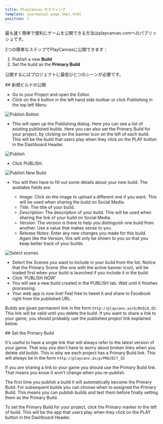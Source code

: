 ```yaml
---
title: PlayCanvas ホスティング
template: usermanual-page.tmpl.html
position: 1
---
```


最も速く簡単で便利にゲームを公開できる方法はplaycanvas.comへのパブリッシュです。

2つの簡単なステップでPlayCanvasに公開できます：

1. Publish a new **Build**
2. Set the build as the **Primary Build**

公開するにはプロジェクトに最低ひとつのシーンが必要です。

## 新規ビルドの公開

* Go to your Project and open the Editor.
* Click on the <span class="pc-icon" style="font-size">&#57911;</span> button in the left hand side toolbar or click Publishing in the top left Menu

![Publish Button][1]

* This will open up the Publishing dialog. Here you can see a list of existing published builds. Here you can also set the Primary Build for your project, by clicking on the banner icon on the left of each build. This will be the build that users play when they click on the PLAY button in the Dashboard Header.

![Publish][2]

* Click PUBLISH.

![Publish New Build][3]

* You will then have to fill out some details about your new build. The available fields are:

  * *Image*: Click on the image to upload a different one if you want. This will be used when sharing the build on Social Media.
  * *Title*: The title of your build.
  * *Description*: The description of your build. This will be used when sharing the link of your build on Social Media.
  * *Version*: The version is there to help you distinguish one build from another. Use a value that makes sense to you.
  * *Release Notes*: Enter any new changes you made for this build. Again like the Version, this will only be shown to you so that you keep better track of your builds.

![Select scenes][4]

* Select the Scenes you want to include in your build from the list. Notice that the Primary Scene (the one with the active banner icon), will be loaded first when your build is launched if you include it in the build.
* Click 'PUBLISH NOW'
* You will see a new build created in the PUBLISH tab. Wait until it finishes processing.
* Your web app is now live! Feel free to tweet it and share to Facebook right from the published URL.

Builds are given permanent link in the form `http://playcanv.as/b/BUILD_ID`. This link will be valid until you delete the build. If you want to share a link to your game, you should probably use the published project link explained below.

## Set the Primary Build

It's useful to have a single link that will always refer to the latest version of your game. That way you don't have to worry about broken links when you delete old builds. This is why we each project has a Primary Build link. This will always be in the form `http://playcanv.as/p/PROJECT_ID`

<div class="alert alert-info">
If you are sharing a link to your game you should use the Primary Build link. That means you know it won't change when you re-publish.
</div>

The first time you publish a build it will automatically become the Primary Build. For subsequent builds you can choose when to assigned the Primary Build. This means you can publish builds and test them before finally setting them as the Primary Build.

To set the Primary Build for your project, click the Primary marker to the left of build. This will be the app that users play when they click on the PLAY button in the Dashboard Header.

[1]: /images/user-manual/editor/publishing-toolbar.jpg
[2]: /images/user-manual/editor/publishing.jpg
[3]: /images/user-manual/editor/publishing-new-top.jpg
[4]: /images/user-manual/editor/publishing-new-bottom.jpg

